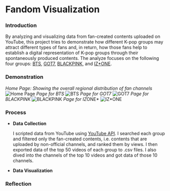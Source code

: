 # Fandom Visualization

### Introduction
By analyzing and visualizing data from fan-created contents uploaded on YouTube, this project tries to demonstrate how different K-pop groups may attract different types of fans and, in return, how those fans help to establish a digital representation of K-pop groups through their spontaneously produced contents. The analyze focuses on the following four groups: [BTS](https://en.wikipedia.org/wiki/BTS_(band)), [GOT7](https://en.wikipedia.org/wiki/Got7), [BLACKPINK](https://en.wikipedia.org/wiki/Blackpink), and [IZ*ONE](https://en.wikipedia.org/wiki/Iz%2AOne).

### Demonstration
*Home Page: Showing the overall regional distribution of fan channels*
![Home Page](/reference/home.png)
*Page for BTS*
![BTS](/reference/bts.gif)
*Page for GOT7*
![GOT7](/reference/got7.gif)
*Page for BLACKPINK*
![BLACKPINK](/reference/bp.gif)
*Page for IZ*ONE*
![IZ*ONE](/reference/iz.gif)

### Process
- **Data Collection**

  I scripted data from YouTube using [YouTube API](https://developers.google.com/youtube/v3/docs/search). I searched each group and filtered only the fan-created contents, i.e. contents that are uploaded by non-official channels, and ranked them by views. I then exported data of the top 50 videos of each group to .csv files. I also dived into the channels of the top 10 videos and got data of those 10 channels.

- **Data Visualization**

  


### Reflection
